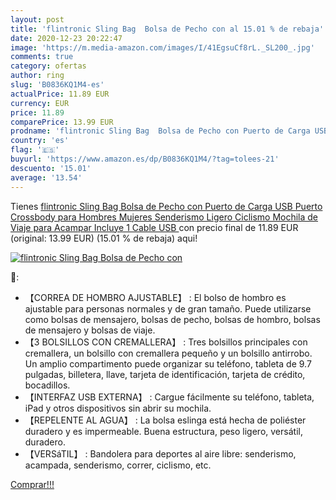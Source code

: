 ```yaml
---
layout: post
title: 'flintronic Sling Bag  Bolsa de Pecho con al 15.01 % de rebaja'
date: 2020-12-23 20:22:47
image: 'https://m.media-amazon.com/images/I/41EgsuCf8rL._SL200_.jpg'
comments: true
category: ofertas
author: ring
slug: 'B0836KQ1M4-es'
actualPrice: 11.89 EUR
currency: EUR
price: 11.89
comparePrice: 13.99 EUR
prodname: 'flintronic Sling Bag  Bolsa de Pecho con Puerto de Carga USB  Puerto Crossbody para Hombres Mujeres Senderismo Ligero Ciclismo Mochila de Viaje para Acampar  Incluye 1 Cable USB '
country: 'es'
flag: '🇪🇸'
buyurl: 'https://www.amazon.es/dp/B0836KQ1M4/?tag=tolees-21'
descuento: '15.01'
average: '13.54'
---
```


Tienes [flintronic Sling Bag  Bolsa de Pecho con Puerto de Carga USB  Puerto Crossbody para Hombres Mujeres Senderismo Ligero Ciclismo Mochila de Viaje para Acampar  Incluye 1 Cable USB ](https://www.amazon.es/dp/B0836KQ1M4/?tag=tolees-21) con precio final de  11.89 EUR (original: 13.99 EUR) (15.01 %  de rebaja) aqui!

[![flintronic Sling Bag  Bolsa de Pecho con](https://m.media-amazon.com/images/I/41EgsuCf8rL._SL200_.jpg)](https://www.amazon.es/dp/B0836KQ1M4/?tag=tolees-21)

🔎:

- 【CORREA DE HOMBRO AJUSTABLE】 : El bolso de hombro es ajustable para personas normales y de gran tamaño. Puede utilizarse como bolsas de mensajero, bolsas de pecho, bolsas de hombro, bolsas de mensajero y bolsas de viaje.
- 【3 BOLSILLOS CON CREMALLERA】 : Tres bolsillos principales con cremallera, un bolsillo con cremallera pequeño y un bolsillo antirrobo. Un amplio compartimento puede organizar su teléfono, tableta de 9.7 pulgadas, billetera, llave, tarjeta de identificación, tarjeta de crédito, bocadillos.
- 【INTERFAZ USB EXTERNA】 : Cargue fácilmente su teléfono, tableta, iPad y otros dispositivos sin abrir su mochila.
- 【REPELENTE AL AGUA】 : La bolsa eslinga está hecha de poliéster duradero y es impermeable. Buena estructura, peso ligero, versátil, duradero.
- 【VERSáTIL】 : Bandolera para deportes al aire libre: senderismo, acampada, senderismo, correr, ciclismo, etc.

[Comprar!!!](https://www.amazon.es/dp/B0836KQ1M4/?tag=tolees-21)
